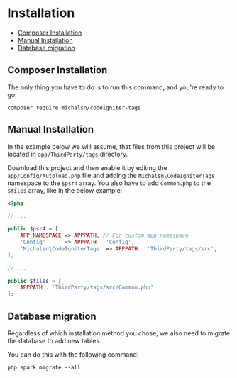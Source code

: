 # Installation

- [Composer Installation](#composer-installation)
- [Manual Installation](#manual-installation)
- [Database migration](#database-migration)

## Composer Installation

The only thing you have to do is to run this command, and you're ready to go.

```console
composer require michalsn/codeigniter-tags
```

## Manual Installation

In the example below we will assume, that files from this project will be located in `app/ThirdParty/tags` directory.

Download this project and then enable it by editing the `app/Config/Autoload.php` file and adding the `Michalsn\CodeIgniterTags` namespace to the `$psr4` array. You also have to add `Common.php` to the `$files` array, like in the below example:

```php
<?php

// ...

public $psr4 = [
    APP_NAMESPACE => APPPATH, // For custom app namespace
    'Config'      => APPPATH . 'Config',
    'Michalsn\CodeIgniterTags' => APPPATH . 'ThirdParty/tags/src',
];

// ...

public $files = [
    APPPATH . 'ThirdParty/tags/src/Common.php',
];
```

## Database migration

Regardless of which installation method you chose, we also need to migrate the database to add new tables.

You can do this with the following command:

```console
php spark migrate --all
```
